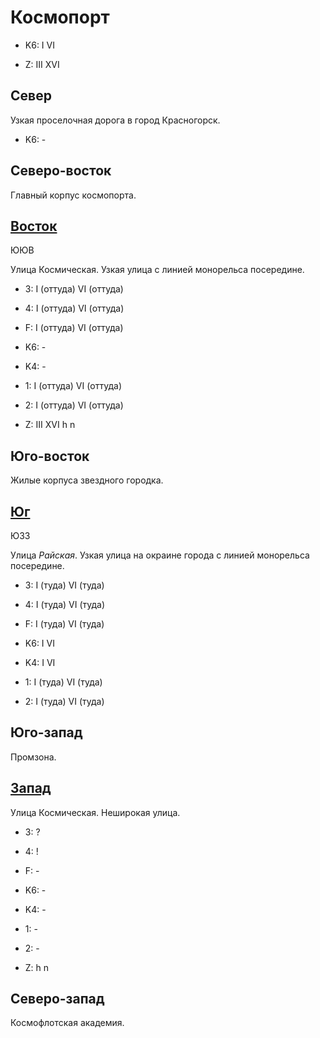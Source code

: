 # Космопорт

* K6:   I   VI

* Z:    III XVI

## Север

Узкая проселочная дорога в город Красногорск.

* K6:   -

## Северо-восток

Главный корпус космопорта.

## [Восток](./10635015.md)

ЮЮВ

Улица Космическая.
Узкая улица с линией монорельса посередине.

* 3:    I (оттуда)  VI (оттуда)
* 4:    I (оттуда)  VI (оттуда)
* F:    I (оттуда)  VI (оттуда)

* K6:   -
* K4:   -
* 1:    I (оттуда)  VI (оттуда)
* 2:    I (оттуда)  VI (оттуда)

* Z:    III XVI
        h   n

## Юго-восток

Жилые корпуса звездного городка.

## [Юг](./10620010.md)

ЮЗЗ

Улица *Райская*.
Узкая улица на окраине города с линией монорельса посередине.

* 3:    I (туда)    VI (туда)
* 4:    I (туда)    VI (туда)
* F:    I (туда)    VI (туда)

* K6:   I   VI
* K4:   I   VI
* 1:    I (туда)    VI (туда)
* 2:    I (туда)    VI (туда)

## Юго-запад

Промзона.

## [Запад](./09590090.md)

Улица Космическая.
Неширокая улица.

* 3:    ?
* 4:    !
* F:    -

* K6:   -
* K4:   -
* 1:    -
* 2:    -

* Z:    h   n

## Северо-запад

Космофлотская академия.
